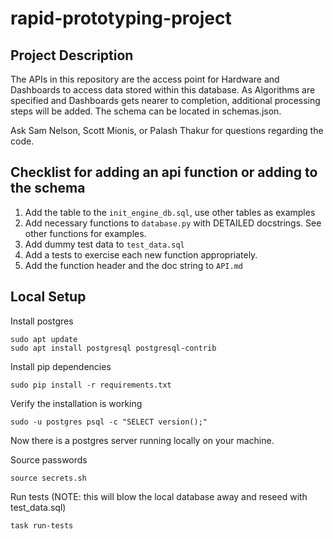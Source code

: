 # rapid-prototyping-project

## Project Description

The APIs in this repository are the access point for Hardware and Dashboards to access data stored within this database. As Algorithms are specified and Dashboards gets nearer to completion, additional processing steps will be added. The schema can be located in schemas.json.

Ask Sam Nelson, Scott Mionis, or Palash Thakur for questions regarding the code.

## Checklist for adding an api function or adding to the schema

1. Add the table to the `init_engine_db.sql`, use other tables as examples
2. Add necessary functions to `database.py` with DETAILED docstrings. See other functions for examples.
3. Add dummy test data to `test_data.sql`
4. Add a tests to exercise each new function appropriately.
5. Add the function header and the doc string to `API.md`

## Local Setup

Install postgres
```
sudo apt update
sudo apt install postgresql postgresql-contrib
```
Install pip dependencies
```
sudo pip install -r requirements.txt
```

Verify the installation is working
```
sudo -u postgres psql -c "SELECT version();"
```

Now there is a postgres server running locally on your machine.

Source passwords
```
source secrets.sh
```

Run tests (NOTE: this will blow the local database away and reseed with test_data.sql)
```
task run-tests
```